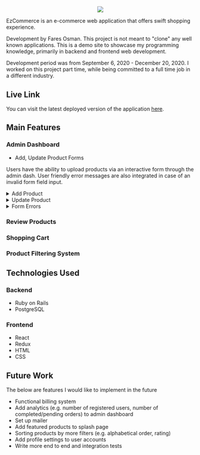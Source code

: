 #

<p align="center">
  <img src="https://i.postimg.cc/BssFrZdH/Screen-Shot-2020-12-24-at-11-24-49-PM.png">
</p>
EzCommerce is an e-commerce web application that offers swift shopping experience.

Development by Fares Osman. This project is not meant to "clone" any well known applications. This is a demo site to showcase my programming knowledge, primarily in backend and frontend web development.

Development period was from September 6, 2020 - December 20, 2020. I worked on this project part time, while being committed to a full time job in a different industry.

## Live Link

You can visit the latest deployed version of the application [here](https://ez-ecomm.herokuapp.com/#/).

## Main Features

### Admin Dashboard

- Add, Update Product Forms

Users have the ability to upload products via an interactive form through the admin dash. User friendly error messages are also integrated in case of an invalid form field input.

<details>
  <summary>Add Product</summary>
  <img align="center" alt="Screen Shot 2020-12-25 at 10 12 17 PM" src="https://i.ibb.co/4dCnWR7/Screen-Shot-2020-12-25-at-10-12-17-PM.png">
</details>

<details>
  <summary>Update Product</summary>
  <img align="center" alt="Screen Shot 2020-12-25 at 10 13 07 PM" src="https://i.ibb.co/kSFstLZ/Screen-Shot-2020-12-25-at-11-41-18-PM.png">
</details>

<details>
  <summary>Form Errors</summary>
  <img align="center" alt="Screen Shot 2020-12-25 at 10 13 07 PM" src="https://i.ibb.co/kSFstLZ/Screen-Shot-2020-12-25-at-11-41-18-PM.png">
</details>

### Review Products

### Shopping Cart

### Product Filtering System

## Technologies Used

### Backend

- Ruby on Rails
- PostgreSQL

### Frontend

- React
- Redux
- HTML
- CSS

## Future Work

The below are features I would like to implement in the future

- Functional billing system
- Add analytics (e.g. number of registered users, number of completed/pending orders) to admin dashboard
- Set up mailer
- Add featured products to splash page
- Sorting products by more filters (e.g. alphabetical order, rating)
- Add profile settings to user accounts
- Write more end to end and integration tests
